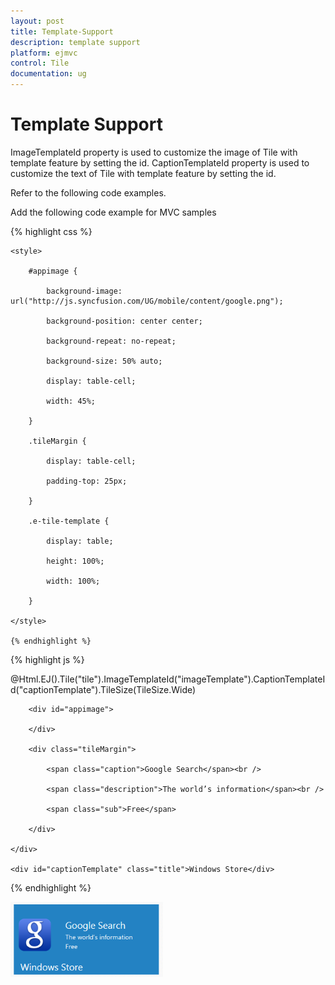 ```yaml
---
layout: post
title: Template-Support
description: template support
platform: ejmvc
control: Tile
documentation: ug
---
```


# Template Support

ImageTemplateId property is used to customize the image of Tile with template feature by setting the id. CaptionTemplateId property is used to customize the text of Tile with template feature by setting the id. 

Refer to the following code examples.

Add the following code example for MVC samples 

{% highlight css %}

    <style>

        #appimage {

            background-image: url("http://js.syncfusion.com/UG/mobile/content/google.png");

            background-position: center center;

            background-repeat: no-repeat;

            background-size: 50% auto;

            display: table-cell;

            width: 45%;

        }

        .tileMargin {

            display: table-cell;

            padding-top: 25px;

        }

        .e-tile-template {

            display: table;

            height: 100%;

            width: 100%;

        }

    </style>

	{% endhighlight %}



{% highlight js %}


@Html.EJ().Tile("tile").ImageTemplateId("imageTemplate").CaptionTemplateId("captionTemplate").TileSize(TileSize.Wide)

<div id="imageTemplate">

        <div id="appimage">

        </div>

        <div class="tileMargin">

            <span class="caption">Google Search</span><br />

            <span class="description">The world’s information</span><br />

            <span class="sub">Free</span>

        </div>

    </div>

    <div id="captionTemplate" class="title">Windows Store</div>

{% endhighlight %}



![](Template-Support_images/Template-Support_img1.png)



